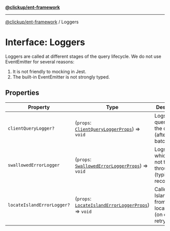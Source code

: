 [**@clickup/ent-framework**](../README.md)

***

[@clickup/ent-framework](../globals.md) / Loggers

# Interface: Loggers

Loggers are called at different stages of the query lifecycle. We do not use
EventEmitter for several reasons:
1. It is not friendly to mocking in Jest.
2. The built-in EventEmitter is not strongly typed.

## Properties

| Property | Type | Description |
| ------ | ------ | ------ |
| `clientQueryLogger?` | (`props`: [`ClientQueryLoggerProps`](ClientQueryLoggerProps.md)) => `void` | Logs actual queries to the database (after batching). |
| `swallowedErrorLogger` | (`props`: [`SwallowedErrorLoggerProps`](SwallowedErrorLoggerProps.md)) => `void` | Logs errors which did not throw through (typically recoverable). |
| `locateIslandErrorLogger?` | (`props`: [`LocateIslandErrorLoggerProps`](LocateIslandErrorLoggerProps.md)) => `void` | Called when Island-from-Shard location fails (on every retry). |
